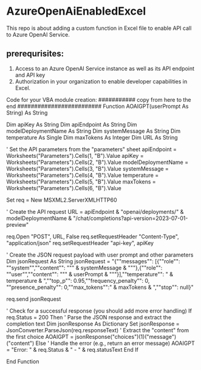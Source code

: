 # AzureOpenAiEnabledExcel
This repo is about adding a custom function in Excel file to enable API call to Azure OpenAI Service. 

## prerequrisites:
1. Access to an Azure OpenAI Service instance as well as its API endpoint and API key
2. Authorization in your organization to enable developer capabilities in Excel.

Code for your VBA module creation:
########### copy from here to the end #########################
Function AOAIGPT(userPrompt As String) As String

Dim apiKey As String
Dim apiEndpoint As String
Dim modelDeploymentName As String
Dim systemMessage As String
Dim temperature As Single
Dim maxTokens As Integer
Dim URL As String

' Set the API parameters from the "parameters" sheet
apiEndpoint = Worksheets("Parameters").Cells(1, "B").Value
apiKey = Worksheets("Parameters").Cells(2, "B").Value
modelDeploymentName = Worksheets("Parameters").Cells(3, "B").Value
systemMessage = Worksheets("Parameters").Cells(4, "B").Value
temperature = Worksheets("Parameters").Cells(5, "B").Value
maxTokens = Worksheets("Parameters").Cells(6, "B").Value

Set req = New MSXML2.ServerXMLHTTP60

' Create the API request
URL = apiEndpoint & "openai/deployments/" & modelDeploymentName & "/chat/completions?api-version=2023-07-01-preview"

req.Open "POST", URL, False
req.setRequestHeader "Content-Type", "application/json"
req.setRequestHeader "api-key", apiKey
    
' Create the JSON request payload with user prompt and other parameters
Dim jsonRequest As String
jsonRequest = "{""messages"": [{""role"": ""system"",""content"": """ & systemMessage & """},{""role"": ""user"",""content"": """ & userPrompt & """}],""temperature"": " & temperature & ",""top_p"": 0.95,""frequency_penalty"": 0, ""presence_penalty"": 0,""max_tokens"":" & maxTokens & ",""stop"": null}"

req.send jsonRequest

' Check for a successful response (you should add more error handling)
If req.Status = 200 Then
    ' Parse the JSON response and extract the completion text
    Dim jsonResponse As Dictionary
    Set jsonResponse = JsonConverter.ParseJson(req.responseText)
    ' Extract the "content" from the first choice
    AOAIGPT = jsonResponse("choices")(1)("message")("content")
Else
    ' Handle the error (e.g., return an error message)
    AOAIGPT = "Error: " & req.Status & " - " & req.statusText
End If

End Function
